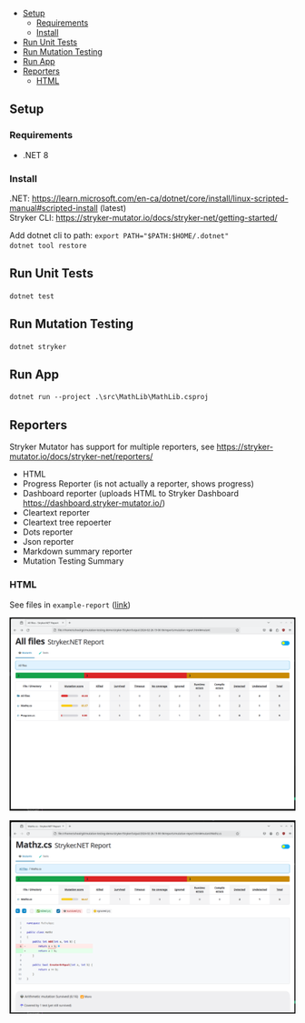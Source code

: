 - [Setup](#setup)
  - [Requirements](#requirements)
  - [Install](#install)
- [Run Unit Tests](#run-unit-tests)
- [Run Mutation Testing](#run-mutation-testing)
- [Run App](#run-app)
- [Reporters](#reporters)
  - [HTML](#html)

## Setup

### Requirements

- .NET 8

### Install

.NET: https://learn.microsoft.com/en-ca/dotnet/core/install/linux-scripted-manual#scripted-install (latest) \
Stryker CLI: https://stryker-mutator.io/docs/stryker-net/getting-started/

Add dotnet cli to path: `export PATH="$PATH:$HOME/.dotnet"` \
`dotnet tool restore`

## Run Unit Tests

`dotnet test`

## Run Mutation Testing

`dotnet stryker`

## Run App

`dotnet run --project .\src\MathLib\MathLib.csproj`

## Reporters

Stryker Mutator has support for multiple reporters, see https://stryker-mutator.io/docs/stryker-net/reporters/

- HTML
- Progress Reporter (is not actually a reporter, shows progress)
- Dashboard reporter (uploads HTML to Stryker Dashboard https://dashboard.stryker-mutator.io/)
- Cleartext reporter
- Cleartext tree repoerter
- Dots reporter
- Json reporter
- Markdown summary reporter
- Mutation Testing Summary

### HTML

See files in `example-report` ([link](example-report/2024-02-26.15-00-36/reports/mutation-report.html))

![](readme/html.png)

![](readme/html_file.png)

